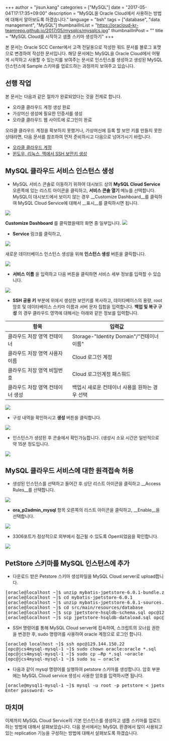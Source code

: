+++
author = "jisun.kang"
categories = ["MySQL"]
date = "2017-05-04T17:17:35+09:00"
description = "MySQL을 Oracle Cloud에서 사용하는 방법에 대해서 알아보도록 하겠습니다."
language = "bsh"
tags = ["database", "data management", "MySQL"]
thumbnailInList = "https://oracloud-kr-teamrepo.github.io/2017/05/mysqlcs/mysqlcs.jpg"
thumbnailInPost = ""
title = "MySQL Cloud를 시작하고 샘플 스키마 생성하기"
+++

본 문서는 Oracle SCC Center에서 고객 전달용으로 작성한 워드 문서를 블로그 포맷으로 변경하여 작성한 문서입니다. 해당 문서에는 MySQL을 Oracle Cloud에서 어떻게 시작하고 사용할 수 있는지를 보여주는 문서로 인스턴스를 생성하고 생성된 MySQL 인스턴스에 Sample 스키마를 업로드하는 과정까지 보여주고 있습니다.

## 선행 작업

본 문서는 다음과 같은 절차가 완료되었다는 것을 전제로 합니다.

- 오라클 클라우드 계정 생성 완료
- 가상머신 생성에 필요한 인증서를 생성
- 오라클 클라우드 웹 사이트에 로그인이 완료

오라클 클라우드 계정을 확보하지 못했거나, 가상머신에 등록 할 보안 키를 만들지 못한 상태라면,
다음 문서를 참조하여 먼저 준비하시고 다음으로 넘어가시기 바랍니다.  

- [오라클 클라우드 계정](/post/accont/)
- [윈도우, 리눅스, 맥에서 SSH 보안키 생성](/post/ssh_key/)

## MySQL 클라우드 서비스 인스턴스 생성

- MySQL 서비스 콘솔로 이동하기 위하여 대시보드 상의 __MySQL Cloud Service__ 오른쪽에 있는 리스트 아이콘을 클릭하고, __서비스 콘솔 열기__ 메뉴를 선택합니다. MySQL이 대시보드에서 보이지 않는 경우 __Customize Dashboard__를 클릭하여 MySQL Cloud Service에 대해서 __표시__를 클릭하시면 됩니다.

![](https://oracloud-kr-teamrepo.github.io/2017/05/mysqlcs/dashboard1.png)

__Customize Dashboard__ 를 클릭했을때의 화면 중 일부입니다.
![](https://oracloud-kr-teamrepo.github.io/2017/05/mysqlcs/CustomizeDashboard.png)

-   __Service__ 링크를 클릭하고,

![](https://oracloud-kr-teamrepo.github.io/2017/05/mysqlcs/creation1.png)

새로운 데이터베이스 인스턴스 생성을 위해 __인스턴스 생성__ 버튼을 클릭합니다.

![](https://oracloud-kr-teamrepo.github.io/2017/05/mysqlcs/creation2.png)

- __서비스 이름__ 을 입력하고 다음 버튼을 클릭하면 서비스 세부 정보를 입력할 수 있습니다.

![](https://oracloud-kr-teamrepo.github.io/2017/05/mysqlcs/creation3.png)

- __SSH 공용 키__ 부분에 위에서 생성한 보안키를 복사하고, 데이타베이스의 용량, root 암호 및 데이타베이스 스키마 이름과 서버 문자 집합을 입력합니다. __백업 및 복구 구성__ 의 경우 클라우드 영역에 대해서는 아래와 같은 정보를 입력합니다.

| 항목 | 입력값 |
| ------ | ------ |
| 클라우드 저장 영역 컨테이너 | Storage-"Identity Domain"/"컨테이너 이름" |
| 클라우드 저장 영역 사용자 이름	| Cloud 로그인 계정 |
| 클라우드 저장 영역 비밀번호 | Cloud 로그인계정 패스워드 |
| 클라우드 저장 영역 컨테이너 생성 | 백업시 새로운 컨테이너 사용을 원하는 경우 선택 |

![](https://oracloud-kr-teamrepo.github.io/2017/05/mysqlcs/creation4.PNG)

- 구성 내역을 확인하시고 __생성__ 버튼을 클릭합니다.

![](https://oracloud-kr-teamrepo.github.io/2017/05/mysqlcs/creation5.png)

- 인스턴스가 생성된 후 콘솔에서 확인가능합니다. (생성시 소요 시간은 일반적으로 약 15분 정도입니다.

![](https://oracloud-kr-teamrepo.github.io/2017/05/mysqlcs/creation6.png)


## MySQL 클라우드 서비스에 대한 원격접속 허용

- 생성된 인스턴스를 선택하고 들어간 후 상단 리스트 아이콘을 클릭하고 __Access Rules__를 선택합니다.

![](https://oracloud-kr-teamrepo.github.io/2017/05/mysqlcs/access1.png)

- __ora_p2admin_mysql__ 항목 오른쪽의 리스트 아이콘을 클릭하고, __Enable__을 선택합니다.

![](https://oracloud-kr-teamrepo.github.io/2017/05/mysqlcs/access2.png)

- 3306포트가 정상적으로 외부에서 접근될 수 있도록 Open되었음을 확인합니다.

![](https://oracloud-kr-teamrepo.github.io/2017/05/mysqlcs/access3.png)

## PetStore 스키마를 MySQL 인스턴스에 추가

- 다운로드 받은 Petstore 스키마 생성파일을 MySQL Cloud server로 upload합니다.

<pre class="prettyprint">
[oracle@localhost ~]$ unzip mybatis-jpetstore-6.0.1-bundle.zip
[oracle@localhost ~]$ cd mybatis-jpetstore-6.0.1
[oracle@localhost ~]$ unzip mybatis-jpetstore-6.0.1-sources.zip
[oracle@localhost ~]$ cd src/main/resources/database
[oracle@localhost ~]$ scp jpetstore-hsqldb-schema.sql opc@129.144.150.22:/home/opc
[oracle@localhost ~]$ scp jpetstore-hsqldb-dataload.sql opc@129.144.150.22:/home/opc
</pre>

- SSH 명령어를 통해 MySQL Cloud server에 접속하여, 스크립트의 오너쉽 권한을 변경한 후, sudo 명령어를 사용하여 oracle 계정으로 로그인 합니다.

<pre class="prettyprint">
[oracle@ localhost ~]$ ssh opc@129.144.150.22
[opc@jcs4mysql-mysql-1 ~]$ sudo chown oracle:oracle *.sql
[opc@jcs4mysql-mysql-1 ~]$ sudo cp –Rp *.sql ~oracle
[opc@jcs4mysql-mysql-1 ~]$ sudo su – oracle
</pre>

- 다음과 같이 mysql 명령어를 실행하여 petstore 스키마를 생성합니다. 암호 부분에는 MySQL Cloud service 생성시 사용한 암호를 입력하시면 됩니다.

<pre class="prettyprint">
[oracle@mysql1-mysql-1 ~]$ mysql -u root -p petstore < jpetstore-hsqldb-schema.sql
Enter password: <>
</pre>

## 마치며

이제까지 MySQL Cloud Service의 기본 인스턴스를 생성하고 샘플 스키마를 업로드하는 방법에 대해서 살펴보았습니다. 다음 문서에서는 MySQL 환경에서 많이 사용되고 있는 replication 기능을 구성하는 방법에 대해서 살펴보도록 하겠습니다.
